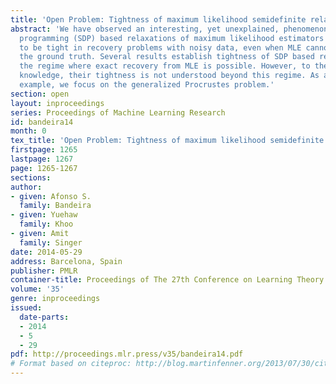 ```yaml
---
title: 'Open Problem: Tightness of maximum likelihood semidefinite relaxations'
abstract: 'We have observed an interesting, yet unexplained, phenomenon: Semidefinite
  programming (SDP) based relaxations of maximum likelihood estimators (MLE) tend
  to be tight in recovery problems with noisy data, even when MLE cannot exactly recover
  the ground truth. Several results establish tightness of SDP based relaxations in
  the regime where exact recovery from MLE is possible. However, to the best of our
  knowledge, their tightness is not understood beyond this regime. As an illustrative
  example, we focus on the generalized Procrustes problem.'
section: open
layout: inproceedings
series: Proceedings of Machine Learning Research
id: bandeira14
month: 0
tex_title: 'Open Problem: Tightness of maximum likelihood semidefinite relaxations'
firstpage: 1265
lastpage: 1267
page: 1265-1267
sections: 
author:
- given: Afonso S.
  family: Bandeira
- given: Yuehaw
  family: Khoo
- given: Amit
  family: Singer
date: 2014-05-29
address: Barcelona, Spain
publisher: PMLR
container-title: Proceedings of The 27th Conference on Learning Theory
volume: '35'
genre: inproceedings
issued:
  date-parts:
  - 2014
  - 5
  - 29
pdf: http://proceedings.mlr.press/v35/bandeira14.pdf
# Format based on citeproc: http://blog.martinfenner.org/2013/07/30/citeproc-yaml-for-bibliographies/
---
```


